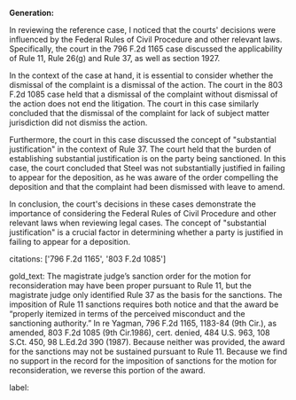 **Generation:**



In reviewing the reference case, I noticed that the courts' decisions were influenced by the Federal Rules of Civil Procedure and other relevant laws. Specifically, the court in the 796 F.2d 1165 case discussed the applicability of Rule 11, Rule 26(g) and Rule 37, as well as section 1927.

In the context of the case at hand, it is essential to consider whether the dismissal of the complaint is a dismissal of the action. The court in the 803 F.2d 1085 case held that a dismissal of the complaint without dismissal of the action does not end the litigation. The court in this case similarly concluded that the dismissal of the complaint for lack of subject matter jurisdiction did not dismiss the action.

Furthermore, the court in this case discussed the concept of "substantial justification" in the context of Rule 37. The court held that the burden of establishing substantial justification is on the party being sanctioned. In this case, the court concluded that Steel was not substantially justified in failing to appear for the deposition, as he was aware of the order compelling the deposition and that the complaint had been dismissed with leave to amend.

In conclusion, the court's decisions in these cases demonstrate the importance of considering the Federal Rules of Civil Procedure and other relevant laws when reviewing legal cases. The concept of "substantial justification" is a crucial factor in determining whether a party is justified in failing to appear for a deposition.



citations: ['796 F.2d 1165', '803 F.2d 1085']

gold_text: The magistrate judge’s sanction order for the motion for reconsideration may have been proper pursuant to Rule 11, but the magistrate judge only identified Rule 37 as the basis for the sanctions. The imposition of Rule 11 sanctions requires both notice and that the award be “properly itemized in terms of the perceived misconduct and the sanctioning authority.” In re Yagman, 796 F.2d 1165, 1183-84 (9th Cir.), as amended, 803 F.2d 1085 (9th Cir.1986), cert. denied, 484 U.S. 963, 108 S.Ct. 450, 98 L.Ed.2d 390 (1987). Because neither was provided, the award for the sanctions may not be sustained pursuant to Rule 11. Because we find no support in the record for the imposition of sanctions for the motion for reconsideration, we reverse this portion of the award.

label: 